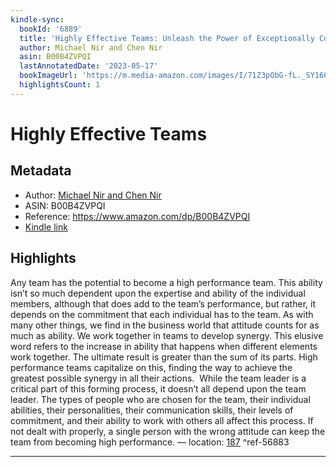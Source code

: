 ```yaml
---
kindle-sync:
  bookId: '6889'
  title: 'Highly Effective Teams: Unleash the Power of Exceptionally Cohesive Teams'
  author: Michael Nir and Chen Nir
  asin: B00B4ZVPQI
  lastAnnotatedDate: '2023-05-17'
  bookImageUrl: 'https://m.media-amazon.com/images/I/71Z3pObG-fL._SY160.jpg'
  highlightsCount: 1
---
```

# Highly Effective Teams
## Metadata
* Author: [Michael Nir and Chen Nir](https://www.amazon.comundefined)
* ASIN: B00B4ZVPQI
* Reference: https://www.amazon.com/dp/B00B4ZVPQI
* [Kindle link](kindle://book?action=open&asin=B00B4ZVPQI)

## Highlights
Any team has the potential to become a high performance team. This ability isn’t so much dependent upon the expertise and ability of the individual members, although that does add to the team’s performance, but rather, it depends on the commitment that each individual has to the team. As with many other things, we find in the business world that attitude counts for as much as ability. We work together in teams to develop synergy. This elusive word refers to the increase in ability that happens when different elements work together. The ultimate result is greater than the sum of its parts. High performance teams capitalize on this, finding the way to achieve the greatest possible synergy in all their actions.  While the team leader is a critical part of this forming process, it doesn’t all depend upon the team leader. The types of people who are chosen for the team, their individual abilities, their personalities, their communication skills, their levels of commitment, and their ability to work with others all affect this process. If not dealt with properly, a single person with the wrong attitude can keep the team from becoming high performance. — location: [187](kindle://book?action=open&asin=B00B4ZVPQI&location=187) ^ref-56883

---
